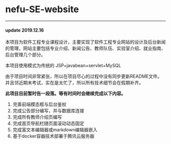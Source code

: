 # nefu-SE-website

---
#### update 2019.12.16

本项目为软件工程专业课程设计，主要实现了软件工程专业网站的设计及后台新闻的管理，网站主要包括专业介绍、新闻公告、教师队伍、实验室介绍、就业指南、后台管理几个部分。

本项目使用模式为传统的 JSP+javabean+servlet+MySQL

由于项目时间非常紧张，所以在项目尽心的过程中没有同步更新README文件。并且邻近期末考试，实在是太忙了，所以所有技术细节会在假期补齐。

**此项目目前暂时告一段落。等有时间时会继续完成以下内容。**

1. 完善前端模态框与后台鉴权
2. 完成公告部分编写，并与数据库连接
3. 完成所有教师介绍页编写
4. 完成首页导航栏随页面滚动动态固定
5. 完成富文本编辑器或markdown编辑器嵌入
6. 基于docker容器技术部署于腾讯云服务器